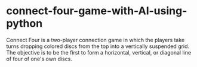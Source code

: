 # connect-four-game-with-AI-using-python
Connect Four is a two-player connection game in which the players take turns dropping colored discs from the top into a vertically suspended grid. The objective is to be the first to form a horizontal, vertical, or diagonal line of four of one's own discs.
